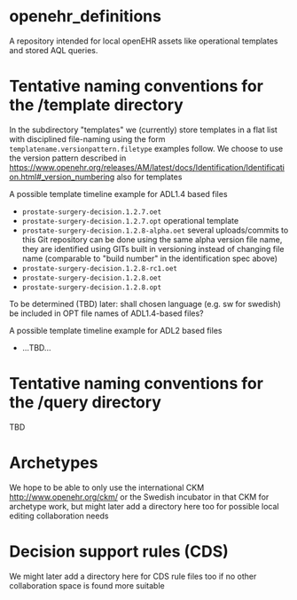 # openehr_definitions
A repository intended for local openEHR assets like operational templates and stored AQL queries.

# Tentative naming conventions for the /template directory
In the subdirectory "templates" we (currently) store templates in a flat list with disciplined file-naming using the form `templatename.versionpattern.filetype` examples follow. We choose to use the version pattern described in https://www.openehr.org/releases/AM/latest/docs/Identification/Identification.html#_version_numbering also for templates

A possible template timeline example for ADL1.4 based files
* `prostate-surgery-decision.1.2.7.oet` 
* `prostate-surgery-decision.1.2.7.opt` operational template
* `prostate-surgery-decision.1.2.8-alpha.oet` several uploads/commits to this Git repository can be done using the same alpha version file name, they are identified using GITs built in versioning instead of changing file name (comparable to "build number" in the identification spec above)   
* `prostate-surgery-decision.1.2.8-rc1.oet` 
* `prostate-surgery-decision.1.2.8.oet` 
* `prostate-surgery-decision.1.2.8.opt` 

To be determined (TBD) later: shall chosen language (e.g. sw for swedish) be included in OPT file names of ADL1.4-based files?

A possible template timeline example  for ADL2 based files
* ...TBD...

# Tentative naming conventions for the /query directory
TBD

# Archetypes
We hope to be able to only use the international CKM http://www.openehr.org/ckm/ or the Swedish incubator in that CKM for archetype work, but might later add a directory here too for possible local editing collaboration needs

# Decision support rules (CDS)
We might later add a directory here for CDS rule files too if no other collaboration space is found more suitable
